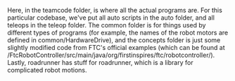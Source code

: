Here, in the teamcode folder, is where all the actual programs are. For this particular codebase, we've put all auto scripts in the auto folder, and all teleops in the teleop folder. The common folder is for things used by different types of programs (for example, the names of the robot motors are defined in common/HardwareDrive), and the concepts folder is just some slightly modified code from FTC's official examples (which can be found at /FtcRobotController/src/main/java/org/firstinspires/ftc/robotcontroller/). Lastly, roadrunner has stuff for roadrunner, which is a library for complicated robot motions.